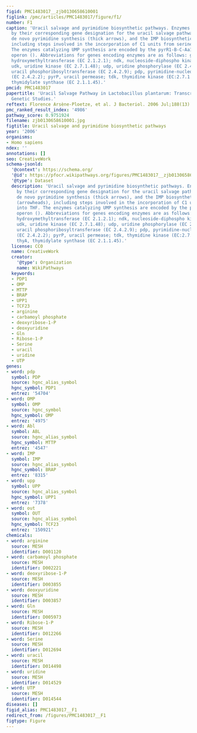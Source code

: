 ```yaml
---
figid: PMC1483017__zjb0130658610001
figlink: /pmc/articles/PMC1483017/figure/f1/
number: F1
caption: 'Uracil salvage and pyrimidine biosynthetic pathways. Enzymes are identified
  by their corresponding gene designation for the uracil salvage pathway (thin arrows),
  de novo pyrimidine synthesis (thick arrows), and the IMP biosynthetic pathway (arrowheads),
  including steps involved in the incorporation of C1 units from serine into THF.
  The enzymes catalyzing UMP synthesis are encoded by the pyrR1-B-C-Aa1-Ab1-D-F-E
  operon (). Abbreviations for genes encoding enzymes are as follows: glyA, serine
  hydroxymethyltransferase (EC 2.1.2.1); ndk, nucleoside-diphospho kinase (EC 2.7.4.14);
  udk, uridine kinase (EC 2.7.1.48); udp, uridine phosphorylase (EC 2.4.2.3); upp,
  uracil phosphoribosyltransferase (EC 2.4.2.9); pdp, pyrimidine-nucleoside phosphorylase
  (EC 2.4.2.2); pyrP, uracil permease; tdk, thymidine kinase (EC:2.7.1.21); and thyA,
  thymidylate synthase (EC 2.1.1.45).'
pmcid: PMC1483017
papertitle: 'Uracil Salvage Pathway in Lactobacillus plantarum: Transcription and
  Genetic Studies.'
reftext: Florence Arsène-Ploetze, et al. J Bacteriol. 2006 Jul;188(13):4777-4786.
pmc_ranked_result_index: '4986'
pathway_score: 0.9751924
filename: zjb0130658610001.jpg
figtitle: Uracil salvage and pyrimidine biosynthetic pathways
year: '2006'
organisms:
- Homo sapiens
ndex: ''
annotations: []
seo: CreativeWork
schema-jsonld:
  '@context': https://schema.org/
  '@id': https://pfocr.wikipathways.org/figures/PMC1483017__zjb0130658610001.html
  '@type': Dataset
  description: 'Uracil salvage and pyrimidine biosynthetic pathways. Enzymes are identified
    by their corresponding gene designation for the uracil salvage pathway (thin arrows),
    de novo pyrimidine synthesis (thick arrows), and the IMP biosynthetic pathway
    (arrowheads), including steps involved in the incorporation of C1 units from serine
    into THF. The enzymes catalyzing UMP synthesis are encoded by the pyrR1-B-C-Aa1-Ab1-D-F-E
    operon (). Abbreviations for genes encoding enzymes are as follows: glyA, serine
    hydroxymethyltransferase (EC 2.1.2.1); ndk, nucleoside-diphospho kinase (EC 2.7.4.14);
    udk, uridine kinase (EC 2.7.1.48); udp, uridine phosphorylase (EC 2.4.2.3); upp,
    uracil phosphoribosyltransferase (EC 2.4.2.9); pdp, pyrimidine-nucleoside phosphorylase
    (EC 2.4.2.2); pyrP, uracil permease; tdk, thymidine kinase (EC:2.7.1.21); and
    thyA, thymidylate synthase (EC 2.1.1.45).'
  license: CC0
  name: CreativeWork
  creator:
    '@type': Organization
    name: WikiPathways
  keywords:
  - PDP1
  - OMP
  - MTTP
  - BRAP
  - UPP1
  - TCF23
  - arginine
  - carbamoyl phosphate
  - deoxyribose-1-P
  - deoxyuridine
  - Gln
  - Ribose-1-P
  - Serine
  - uracil
  - uridine
  - UTP
genes:
- word: pdp
  symbol: PDP
  source: hgnc_alias_symbol
  hgnc_symbol: PDP1
  entrez: '54704'
- word: OMP
  symbol: OMP
  source: hgnc_symbol
  hgnc_symbol: OMP
  entrez: '4975'
- word: Abl
  symbol: ABL
  source: hgnc_alias_symbol
  hgnc_symbol: MTTP
  entrez: '4547'
- word: IMP
  symbol: IMP
  source: hgnc_alias_symbol
  hgnc_symbol: BRAP
  entrez: '8315'
- word: upp
  symbol: UPP
  source: hgnc_alias_symbol
  hgnc_symbol: UPP1
  entrez: '7378'
- word: out
  symbol: OUT
  source: hgnc_alias_symbol
  hgnc_symbol: TCF23
  entrez: '150921'
chemicals:
- word: arginine
  source: MESH
  identifier: D001120
- word: carbamoyl phosphate
  source: MESH
  identifier: D002221
- word: deoxyribose-1-P
  source: MESH
  identifier: D003855
- word: deoxyuridine
  source: MESH
  identifier: D003857
- word: Gln
  source: MESH
  identifier: D005973
- word: Ribose-1-P
  source: MESH
  identifier: D012266
- word: Serine
  source: MESH
  identifier: D012694
- word: uracil
  source: MESH
  identifier: D014498
- word: uridine
  source: MESH
  identifier: D014529
- word: UTP
  source: MESH
  identifier: D014544
diseases: []
figid_alias: PMC1483017__F1
redirect_from: /figures/PMC1483017__F1
figtype: Figure
---
```

